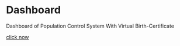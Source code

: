 # Dashboard
Dashboard of Population Control System With Virtual Birth-Certificate

<a href="https://owshnik22.github.io/Dashboard/" rel="nofollow">click now</a>

